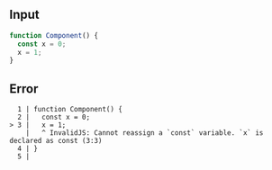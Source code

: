 
## Input

```javascript
function Component() {
  const x = 0;
  x = 1;
}

```


## Error

```
  1 | function Component() {
  2 |   const x = 0;
> 3 |   x = 1;
    |   ^ InvalidJS: Cannot reassign a `const` variable. `x` is declared as const (3:3)
  4 | }
  5 |
```
          
      